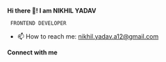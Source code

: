 **Hi there 👋!   I am NIKHIL YADAV**  

     FRONTEND DEVELOPER

- 📫 How to reach me: nikhil.yadav.a12@gmail.com

**Connect with me**
